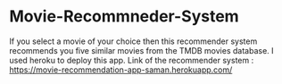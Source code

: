 # Movie-Recommneder-System
If you select a movie of your choice then this recommender system recommends you five similar movies from the TMDB movies database. 
I used heroku to deploy this app.
 Link of the recommender system : https://movie-recommendation-app-saman.herokuapp.com/
